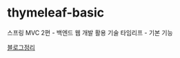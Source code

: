 # thymeleaf-basic
스프링 MVC 2편 - 백엔드 웹 개발 활용 기술 타임리프 - 기본 기능

[블로그정리](https://lsn5963.tistory.com/40)
